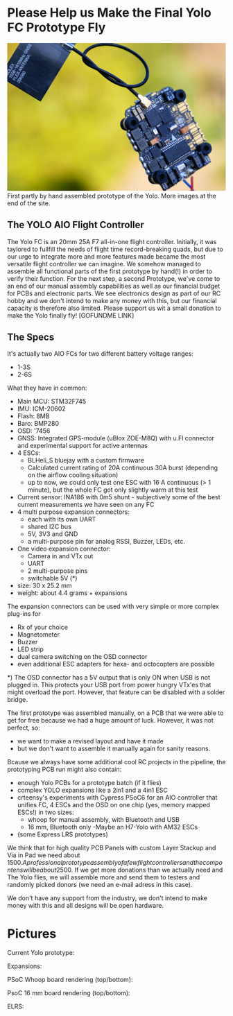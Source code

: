 # Please Help us Make the Final Yolo FC Prototype Fly


![Manually assembled first prototype with GNSS Antenna](https://github.com/crteensy/yolo-fc/blob/master/.md/images/title.jpg)
First partly by hand assembled prototype of the Yolo. More images at the end of the site.


## The YOLO AIO Flight Controller
The Yolo FC is an 20mm 25A F7 all-in-one flight controller. Initially, it was taylored to fullfill the needs of flight time record-breaking quads, but due to our urge to integrate more and more features made became the most versatile flight controller we can imagine. 
We somehow managed to assemble all functional parts of the first prototype by hand(!) in order to verify their function. For the next step, a second Prototype, we've come to an end of our manual assembly capabilities as well as our financial budget for PCBs and electronic parts. We see electronics design as part of our RC hobby and we don't intend to make any money with this, but our financial capacity is therefore also limited.
Please support us wit a small donation to make the Yolo finally fly!
[GOFUNDME LINK]

## The Specs 
It's actually two AIO FCs for two different battery voltage ranges:
- 1-3S
- 2-6S

What they have in common:
- Main MCU: STM32F745
- IMU: ICM-20602
- Flash: 8MB
- Baro: BMP280
- OSD: '7456 
- GNSS: Integrated GPS-module (uBlox ZOE-M8Q) with u.Fl connector and experimental support for active antennas
- 4 ESCs:
  - BLHeli_S bluejay with a custom firmware
  - Calculated current rating of 20A continuous 30A burst (depending on the airflow cooling situation)
  - up to now, we could only test one ESC with 16 A continuous (> 1 minute), but the whole FC got only slightly warm at this test
- Current sensor: INA186 with 0m5 shunt - subjectively some of the best current measurements we have seen on any FC
- 4 multi purpose expansion connectors:
  - each with its own UART
  - shared I2C bus
  - 5V, 3V3 and GND
  - a multi-purpose pin for analog RSSI, Buzzer, LEDs, etc.
- One video expansion connector:
  - Camera in and VTx out
  - UART
  - 2 multi-purpose pins
  - switchable 5V (*)
- size: 30 x 25.2 mm
- weight: about 4.4 grams + expansions

The expansion connectors can be used with very simple or more complex plug-ins for
- Rx of your choice
- Magnetometer
- Buzzer
- LED strip
- dual camera switching on the OSD connector
- even additional ESC adapters for hexa- and octocopters are possible

*) The OSD connector has a 5V output that is only ON when USB is not plugged in. This protects your USB port from power hungry VTx'es that might overload the port. However, that feature can be disabled with a solder bridge.

The first prototype was assembled manually, on a PCB that we were able to get for free because we had a huge amount of luck. However, it was not perfect, so:
- we want to make a revised layout and have it made
- but we don't want to assemble it manually again for sanity reasons.

Bcause we always have some additional cool RC projects in the pipeline, the prototyping PCB run might also contain:
- enough Yolo PCBs for a prototype batch (if it flies)
- complex YOLO expansions like a 2in1 and a 4in1 ESC
- crteensy's experiments with Cypress PSoC6 for an AIO controller that unifies FC, 4 ESCs and the OSD on one chip (yes, memory mapped ESCs!) in two sizes:
  - whoop for manual assembly, with Bluetooth and USB
  - 16 mm, Bluetooth only
-Maybe an H7-Yolo with AM32 ESCs 
- (some Express LRS prototypes)

We think that for high quality PCB Panels with custom Layer Stackup and Via in Pad we need about 1500$. A professional prototype assembly of a few flight controllers and the compontens will be about 2500$. If we get more donations than we actually need and The Yolo flies, we will assemble more and send them to testers and  randomly picked donors (we need an e-mail adress in this case).

We don't have any support from the industry, we don't intend to make money with this and all designs will be open hardware.

# Pictures
Current Yolo prototype:

Expansions:

PSoC Whoop board rendering (top/bottom):

PsoC 16 mm board rendering (top/bottom):

ELRS:
